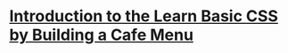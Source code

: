 # [Introduction to the Learn Basic CSS by Building a Cafe Menu](https://www.freecodecamp.org/learn/2022/responsive-web-design/learn-basic-css-by-building-a-cafe-menu/)